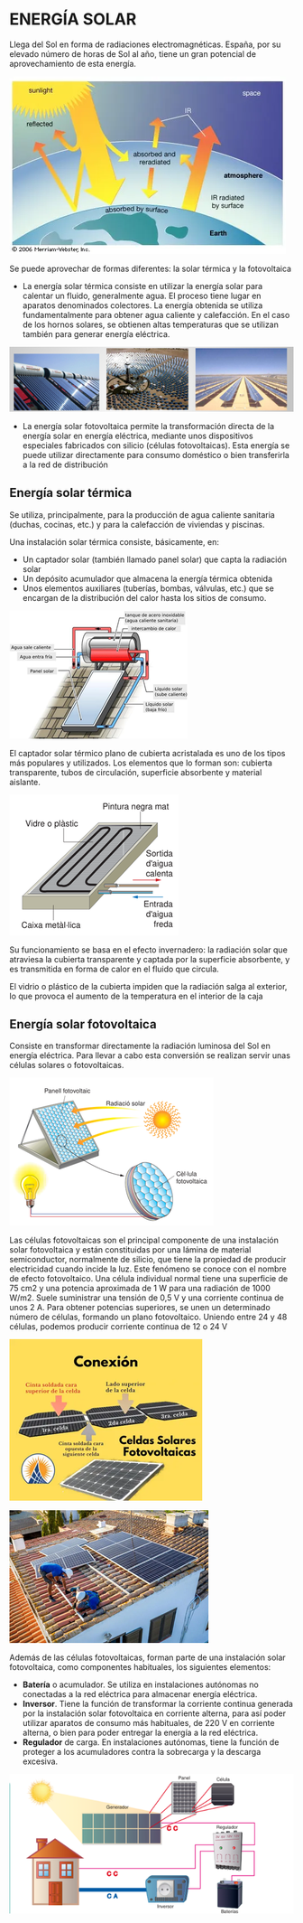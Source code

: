 # ENERGÍA SOLAR

Llega del Sol en forma de radiaciones electromagnéticas. España, por su elevado número de horas de Sol al año, tiene un gran potencial de aprovechamiento de esta energía.

![imagen](img/2022-10-12-16-32-29.png)

Se puede aprovechar de formas diferentes: la solar térmica y la fotovoltaica

- La energía solar térmica consiste en utilizar la energía solar para calentar un fluido, generalmente agua. El proceso tiene lugar en aparatos denominados colectores. La energía obtenida se utiliza fundamentalmente para obtener agua caliente y calefacción. En el caso de los hornos solares, se obtienen altas temperaturas que se utilizan también para generar energía eléctrica.

![imagen](img/2022-10-12-16-32-21.png)

- La energía solar fotovoltaica permite la transformación directa de la energía solar en energía eléctrica, mediante unos dispositivos especiales fabricados con silicio (células fotovoltaicas). Esta energía se puede utilizar directamente para consumo doméstico o bien transferirla a la red de distribución

## Energía solar térmica

Se utiliza, principalmente, para la producción de agua caliente sanitaria (duchas, cocinas, etc.) y para la calefacción de viviendas y piscinas.

Una instalación solar térmica consiste, básicamente, en:

- Un captador solar (también llamado panel solar) que capta la radiación solar
- Un depósito acumulador que almacena la energía térmica obtenida
- Unos elementos auxiliares (tuberías, bombas, válvulas, etc.) que se encargan de la distribución del calor hasta los sitios de consumo.

![imagen](img/2022-10-12-16-32-12.png)

El captador solar térmico plano de cubierta acristalada es uno de los tipos más populares y utilizados. Los elementos que lo forman son: cubierta transparente, tubos de circulación, superficie absorbente y material aislante.

![imagen](img/2022-10-12-16-31-50.png)

Su funcionamiento se basa en el efecto invernadero: la radiación solar que atraviesa la cubierta transparente y captada por la superficie absorbente, y es transmitida en forma de calor en el fluido que circula.

El vidrio o plástico de la cubierta impiden que la radiación salga al exterior, lo que provoca el aumento de la temperatura en el interior de la caja

## Energía solar fotovoltaica

Consiste en transformar directamente la radiación luminosa del Sol en energía eléctrica. Para llevar a cabo esta conversión se realizan servir unas células solares o fotovoltaicas.

![imagen](img/2022-10-12-16-31-44.png)

Las células fotovoltaicas son el principal componente de una instalación solar fotovoltaica y están constituidas por una lámina de material semiconductor, normalmente de silicio, que tiene la propiedad de producir electricidad cuando incide la luz. Este fenómeno se conoce con el nombre de efecto fotovoltaico.
Una célula individual normal tiene una superficie de 75 cm2 y una potencia aproximada de 1 W para una radiación de 1000 W/m2. Suele suministrar una tensión de 0,5 V y una corriente continua de unos 2 A.
Para obtener potencias superiores, se unen un determinado número de células, formando un plano fotovoltaico. Uniendo entre 24 y 48 células, podemos producir corriente continua de 12 o 24 V

![imagen](img/2022-10-12-16-31-37.png)

 ![imagen](img/2022-10-12-16-31-15.png)

Además de las células fotovoltaicas, forman parte de una instalación solar fotovoltaica, como componentes habituales, los siguientes elementos:

- **Batería** o acumulador. Se utiliza en instalaciones autónomas no conectadas a la red eléctrica para almacenar energía eléctrica.
- **Inversor**. Tiene la función de transformar la corriente continua generada por la instalación solar fotovoltaica en corriente alterna, para así poder utilizar aparatos de consumo más habituales, de 220 V en corriente alterna, o bien para poder entregar la energía a la red eléctrica.
- **Regulador** de carga. En instalaciones autónomas, tiene la función de proteger a los acumuladores contra la sobrecarga y la descarga excesiva.

![imagen](img/2022-10-12-16-31-11.png)
